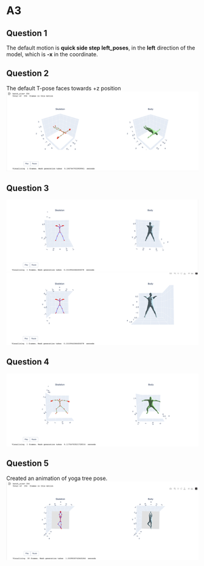 # A3
## Question 1
The default motion is **quick side step left_poses**, in the **left** direction of the model, which is **-x** in the coordinate.
## Question 2
The default T-pose faces towards +z position
![q2 image](./images/Question2.png)
## Question 3
![q3 image](./images/Question3.1.png)
![q3 image](./images/Question3.2.png)
## Question 4
![q4 image](./images/Question4.png)
## Question 5
Created an animation of yoga tree pose.
![q5 image](./images/Question5.png)
